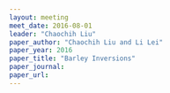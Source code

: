 ```yaml
---
layout: meeting
meet_date: 2016-08-01
leader: "Chaochih Liu"
paper_author: "Chaochih Liu and Li Lei"
paper_year: 2016
paper_title: "Barley Inversions"
paper_journal:
paper_url:
---
```

